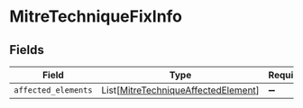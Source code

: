 # MitreTechniqueFixInfo


## Fields

| Field                                                                                       | Type                                                                                        | Required                                                                                    | Description                                                                                 |
| ------------------------------------------------------------------------------------------- | ------------------------------------------------------------------------------------------- | ------------------------------------------------------------------------------------------- | ------------------------------------------------------------------------------------------- |
| `affected_elements`                                                                         | List[[MitreTechniqueAffectedElement](../../models/shared/mitretechniqueaffectedelement.md)] | :heavy_minus_sign:                                                                          | N/A                                                                                         |